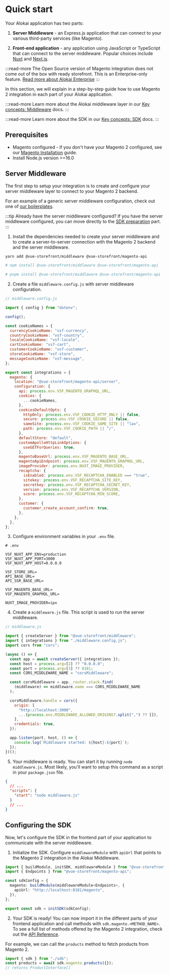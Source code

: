 # Quick start

Your Alokai application has two parts:

1. **Server Middleware** - an Express.js application that can connect to your various third-party services (like Magento).

2. **Front-end application** - any application using JavaScript or TypeScript that can connect to the server middleware. Popular choices include [Nuxt](https://nuxt.com/) and [Next.js](https://nextjs.org/).

:::read-more
The Open Source version of Magento integration does not come out of the box with ready storefront. This is an Enterprise-only feature. [Read more about Alokai Enterprise](/enterprise)
:::

In this section, we will explain in a step-by-step guide how to use Magento 2 integration in each part of your Alokai application.

:::read-more
Learn more about the Alokai middleware layer in our [Key concepts: Middleware](/middleware) docs.
:::

:::read-more
Learn more about the SDK in our [Key concepts: SDK](/sdk) docs.
:::

## Prerequisites

- Magento configured - if you don't have your Magento 2 configured, see our [Magento Installation](./magento.md) guide.
- Install Node.js version >=16.0

## Server Middleware

The first step to setup your integration is to create and configure your server middleware layer to connect to your Magento 2 backend.

For an example of a generic server middleware configuration, check out one of [our boilerplates](https://github.com/vuestorefront/integration-boilerplate/tree/main/playground/middleware).

:::tip Already have the server middleware configured?
If you have the server middleware configured, you can move directly to the [SDK preparation](./quick-start.md#configuring-the-sdk) part.
:::

1. Install the dependencies needed to create your server middleware and to create a server-to-server connection with the Magento 2 backend and the server middleware.

```bash
yarn add @vue-storefront/middleware @vue-storefront/magento-api

# npm install @vue-storefront/middleware @vue-storefront/magento-api

# pnpm install @vue-storefront/middleware @vue-storefront/magento-api
```

2. Create a file `middleware.config.js` with server middleware configuration.

```javascript
// middleware.config.js

import { config } from "dotenv";

config();

const cookieNames = {
  currencyCookieName: "vsf-currency",
  countryCookieName: "vsf-country",
  localeCookieName: "vsf-locale",
  cartCookieName: "vsf-cart",
  customerCookieName: "vsf-customer",
  storeCookieName: "vsf-store",
  messageCookieName: "vsf-message",
};

export const integrations = {
  magento: {
    location: "@vue-storefront/magento-api/server",
    configuration: {
      api: process.env.VSF_MAGENTO_GRAPHQL_URL,
      cookies: {
        ...cookieNames,
      },
      cookiesDefaultOpts: {
        httpOnly: process.env.VSF_COOKIE_HTTP_ONLY || false,
        secure: process.env.VSF_COOKIE_SECURE || false,
        sameSite: process.env.VSF_COOKIE_SAME_SITE || "lax",
        path: process.env.VSF_COOKIE_PATH || "/",
      },
      defaultStore: "default",
      customApolloHttpLinkOptions: {
        useGETForQueries: true,
      },
      magentoBaseUrl: process.env.VSF_MAGENTO_BASE_URL,
      magentoApiEndpoint: process.env.VSF_MAGENTO_GRAPHQL_URL,
      imageProvider: process.env.NUXT_IMAGE_PROVIDER,
      recaptcha: {
        isEnabled: process.env.VSF_RECAPTCHA_ENABLED === "true",
        sitekey: process.env.VSF_RECAPTCHA_SITE_KEY,
        secretkey: process.env.VSF_RECAPTCHA_SECRET_KEY,
        version: process.env.VSF_RECAPTCHA_VERSION,
        score: process.env.VSF_RECAPTCHA_MIN_SCORE,
      },
      customer: {
        customer_create_account_confirm: true,
      },
    },
  },
};
```

3. Configure environment variables in your `.env` file.

```
# .env

VSF_NUXT_APP_ENV=production
VSF_NUXT_APP_PORT=3000
VSF_NUXT_APP_HOST=0.0.0.0

VSF_STORE_URL=
API_BASE_URL=
API_SSR_BASE_URL=

VSF_MAGENTO_BASE_URL=
VSF_MAGENTO_GRAPHQL_URL=

NUXT_IMAGE_PROVIDER=ipx

```

4. Create a `middleware.js` file. This script is used to run the server middleware.

```javascript
// middleware.js

import { createServer } from "@vue-storefront/middleware";
import { integrations } from "./middleware.config.js";
import cors from "cors";

(async () => {
  const app = await createServer({ integrations });
  const host = process.argv[2] ?? "0.0.0.0";
  const port = process.argv[3] ?? 8181;
  const CORS_MIDDLEWARE_NAME = "corsMiddleware";

  const corsMiddleware = app._router.stack.find(
    (middleware) => middleware.name === CORS_MIDDLEWARE_NAME
  );

  corsMiddleware.handle = cors({
    origin: [
      "http://localhost:3000",
      ...(process.env.MIDDLEWARE_ALLOWED_ORIGINS?.split(",") ?? []),
    ],
    credentials: true,
  });

  app.listen(port, host, () => {
    console.log(`Middleware started: ${host}:${port}`);
  });
})();
```

5. Your middleware is ready. You can start it by running `node middleware.js`. Most likely, you'll want to setup this command as a script in your `package.json` file.

```json
{
  // ...
  "scripts": {
    "start": "node middleware.js"
  }
  // ...
}
```

## Configuring the SDK

Now, let's configure the SDK in the frontend part of your application to communicate with the server middleware.

1. Initialize the SDK. Configure `middlewareModule` with `apiUrl` that points to the Magento 2 integration in the Alokai Middleware.

```ts
import { buildModule, initSDK, middlewareModule } from "@vue-storefront/sdk";
import { Endpoints } from "@vue-storefront/magento-api";

const sdkConfig = {
  magento: buildModule(middlewareModule<Endpoints>, {
    apiUrl: "http://localhost:8181/magento",
  }),
};

export const sdk = initSDK(sdkConfig);
```

2. Your SDK is ready! You can now import it in the different parts of your frontend application and call methods with `sdk.magento.<METHOD_NAME>`. To see a full list of methods offered by the Magento 2 integration, check out the [API Reference](/integrations/magento/api/magento-api).

For example, we can call the `products` method to fetch products from Magento 2.

```ts
import { sdk } from "./sdk";
const products = await sdk.magento.products({});
// returns ProductInterface[]
```
